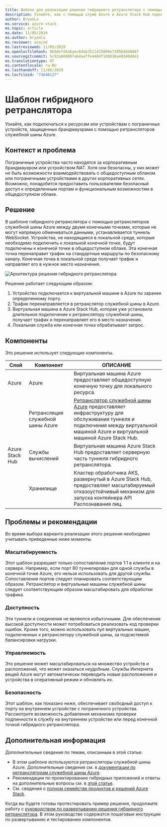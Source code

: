 ```yaml
---
title: Шаблон для реализации решения гибридного ретранслятора с помощью Azure и Azure Stack Hub.
description: Узнайте, как с помощью служб Azure и Azure Stack Hub подключиться к пограничным ресурсам или устройствам, защищенным брандмауэрами.
author: BryanLa
ms.service: azure-stack
ms.topic: article
ms.date: 11/05/2019
ms.author: bryanla
ms.reviewer: anajod
ms.lastreviewed: 11/05/2019
ms.openlocfilehash: 9b9defd4a6aec6dab3511425089e7395649d8087
ms.sourcegitcommit: 5c92a669007ab4aaffe4484f1d8836a40340dde1
ms.translationtype: HT
ms.contentlocale: ru-RU
ms.lasthandoff: 11/06/2019
ms.locfileid: "73640127"
---
```

# <a name="hybrid-relay-pattern"></a>Шаблон гибридного ретранслятора

Узнайте, как подключаться к ресурсам или устройствам с пограничных устройств, защищенных брандмауэрами с помощью ретрансляторов служебной шины Azure.

## <a name="context-and-problem"></a>Контекст и проблема

Пограничные устройства часто находятся за корпоративным брандмауэром или устройством NAT. Хотя они безопасны, у них может не быть возможности взаимодействовать с общедоступным облаком или пограничными устройствами в других корпоративных сетях. Возможно, понадобится предоставить пользователям безопасный доступ к определенным портам и функциональным возможностям в общедоступном облаке. 

## <a name="solution"></a>Решение

В шаблоне гибридного ретранслятора с помощью ретрансляторов служебной шины Azure между двумя конечными точками, которые не могут напрямую обмениваться данными, устанавливается туннель WebSocket. Устройства, не находящиеся в локальной среде, которые необходимо подключить к локальной конечной точке, будут подключены к конечной точке в общедоступном облаке. Эта конечная точка перенаправит трафик на стандартные маршруты по безопасному каналу. Конечная точка в локальной среде получает трафик и направляет его в нужное место назначения. 

![Архитектура решения гибридного ретранслятора](media/pattern-hybrid-relay/solution-architecture.png)

Решение работает следующим образом: 

1. Устройство подключается к виртуальной машине в Azure по заранее определенному порту.
2. Трафик перенаправляется в ретранслятор служебной шины в Azure.
3. Виртуальная машина в Azure Stack Hub, которая уже установила длительное подключение к ретранслятору служебной шины, получает трафик и перенаправляет его в место назначения.
4. Локальная служба или конечная точка обрабатывает запрос. 

## <a name="components"></a>Компоненты

Это решение использует следующие компоненты.

| Слой | Компонент | ОПИСАНИЕ |
|----------|-----------|-------------|
| Azure | Azure | Виртуальная машина Azure предоставляет общедоступную конечную точку для локального ресурса. |
| | Ретрансляция служебной шины Azure | [Ретранслятор служебной шины Azure](/azure/service-bus-relay/) предоставляет инфраструктуру для обслуживания туннеля и подключения между виртуальной машиной Azure и виртуальной машиной Azure Stack Hub.|
| Azure Stack Hub | Службы вычислений | Виртуальная машина Azure Stack Hub предоставляет серверную часть туннеля гибридного ретранслятора. |
| | Хранилище | Кластер обработчика AKS, развернутый в Azure Stack Hub, предоставляет масштабируемый отказоустойчивый механизм для запуска контейнера API Распознавания лиц.|

## <a name="issues-and-considerations"></a>Проблемы и рекомендации

Во время выбора варианта реализации этого решения необходимо учитывать приведенные ниже моменты.

### <a name="scalability"></a>Масштабируемость 

Этот шаблон разрешает только сопоставление портов 1:1 в клиенте и на сервере. Например, если порт 80 туннелирован для одной службы в конечной точке Azure, его нельзя использовать для другой службы. Сопоставления портов следует планировать соответствующим образом. Ретранслятор и виртуальные машины служебной шины следует соответствующим образом масштабировать для обработки трафика.

### <a name="availability"></a>Доступность

Эти туннели и соединения не являются избыточными. Для обеспечения высокой доступности может потребоваться реализовать код проверки ошибок. Кроме того, можно использовать пул виртуальных машин, подключенных к ретранслятору служебной шины, за подсистемой балансировки нагрузки.

### <a name="manageability"></a>Управляемость

Это решение может масштабироваться на множество устройств и расположений, что может оказаться неудобным. Службы Интернета вещей Azure могут автоматически переводить новые расположения и устройства в оперативный режим и обновлять их.

### <a name="security"></a>Безопасность

Этот шаблон, как показано ниже, обеспечивает свободный доступ к порту на внутреннем устройстве с пограничного устройства. Рассмотрите возможность добавления механизма проверки подлинности в службу на внутреннем устройстве или перед конечной точкой гибридного ретранслятора. 

## <a name="next-steps"></a>Дополнительная информация

Дополнительные сведения по темам, описанным в этой статье:
- В этом шаблоне используются ретрансляторы служебной шины Azure. Дополнительные сведения см. в [документации по ретрансляторам служебной шины Azure](/azure/service-bus-relay/).
- Рекомендации по проектированию гибридных приложений и ответы на дополнительные вопросы см. в [этой статье](overview-app-design-considerations.md).
- См. сведения о [полном семействе продуктов и решений Azure Stack](/azure-stack).

Когда вы будете готовы протестировать пример решения, продолжите работу с [руководством по развертыванию решения гибридного ретранслятора](https://aka.ms/hybridrelaydeployment). В этом руководстве содержатся пошаговые инструкции по развертыванию и тестированию компонентов.
